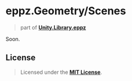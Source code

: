 # eppz.Geometry/Scenes
> part of [**Unity.Library.eppz**](https://github.com/eppz/Unity.Library.eppz)

Soon.

## License

> Licensed under the [**MIT License**](https://en.wikipedia.org/wiki/MIT_License).